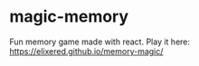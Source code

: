 # magic-memory
Fun memory game made with react.
Play it here: https://elixered.github.io/memory-magic/
